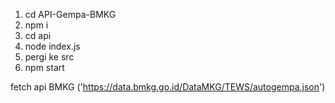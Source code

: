 1. cd API-Gempa-BMKG
2. npm i
3. cd api
4. node index.js
5. pergi ke src
6. npm start

fetch api BMKG ('https://data.bmkg.go.id/DataMKG/TEWS/autogempa.json')
